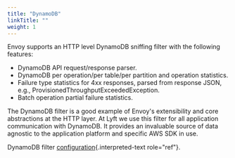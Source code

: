 ```yaml
---
title: "DynamoDB"
linkTitle: ""
weight: 1
---
```


Envoy supports an HTTP level DynamoDB sniffing filter with the following
features:

- DynamoDB API request/response parser.
- DynamoDB per operation/per table/per partition and operation
  statistics.
- Failure type statistics for 4xx responses, parsed from response
  JSON, e.g., ProvisionedThroughputExceededException.
- Batch operation partial failure statistics.

The DynamoDB filter is a good example of Envoy's extensibility and core
abstractions at the HTTP layer. At Lyft we use this filter for all
application communication with DynamoDB. It provides an invaluable
source of data agnostic to the application platform and specific AWS SDK
in use.

DynamoDB filter
[configuration](config_http_filters_dynamo){.interpreted-text
role="ref"}.
